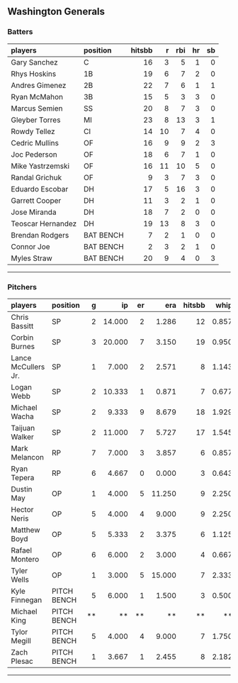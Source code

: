 ## Washington Generals

### Batters

 
|players           |position  | hitsbb|  r| rbi| hr| sb| 
|:-----------------|:---------|------:|--:|---:|--:|--:| 
|Gary Sanchez      |C         |     16|  3|   5|  1|  0| 
|Rhys Hoskins      |1B        |     19|  6|   7|  2|  0| 
|Andres Gimenez    |2B        |     22|  7|   6|  1|  1| 
|Ryan McMahon      |3B        |     15|  5|   3|  3|  0| 
|Marcus Semien     |SS        |     20|  8|   7|  3|  0| 
|Gleyber Torres    |MI        |     23|  8|  13|  3|  1| 
|Rowdy Tellez      |CI        |     14| 10|   7|  4|  0| 
|Cedric Mullins    |OF        |     16|  9|   9|  2|  3| 
|Joc Pederson      |OF        |     18|  6|   7|  1|  0| 
|Mike Yastrzemski  |OF        |     16| 11|  10|  5|  0| 
|Randal Grichuk    |OF        |      9|  3|   7|  3|  0| 
|Eduardo Escobar   |DH        |     17|  5|  16|  3|  0| 
|Garrett Cooper    |DH        |     11|  3|   2|  1|  0| 
|Jose Miranda      |DH        |     18|  7|   2|  0|  0| 
|Teoscar Hernandez |DH        |     19| 13|   8|  3|  0| 
|Brendan Rodgers   |BAT BENCH |      7|  2|   1|  0|  0| 
|Connor Joe        |BAT BENCH |      2|  3|   2|  1|  0| 
|Myles Straw       |BAT BENCH |     20|  9|   4|  0|  3| 


* * *

### Pitchers

 
|players             |position    |  g|     ip| er|    era| hitsbb|  whip| so|  w| sv| 
|:-------------------|:-----------|--:|------:|--:|------:|------:|-----:|--:|--:|--:| 
|Chris Bassitt       |SP          |  2| 14.000|  2|  1.286|     12| 0.857| 10|  2|  0| 
|Corbin Burnes       |SP          |  3| 20.000|  7|  3.150|     19| 0.950| 19|  2|  0| 
|Lance McCullers Jr. |SP          |  1|  7.000|  2|  2.571|      8| 1.143|  8|  1|  0| 
|Logan Webb          |SP          |  2| 10.333|  1|  0.871|      7| 0.677| 12|  2|  0| 
|Michael Wacha       |SP          |  2|  9.333|  9|  8.679|     18| 1.929|  8|  0|  0| 
|Taijuan Walker      |SP          |  2| 11.000|  7|  5.727|     17| 1.545| 11|  0|  0| 
|Mark Melancon       |RP          |  7|  7.000|  3|  3.857|      6| 0.857|  0|  0|  1| 
|Ryan Tepera         |RP          |  6|  4.667|  0|  0.000|      3| 0.643|  7|  1|  3| 
|Dustin May          |OP          |  1|  4.000|  5| 11.250|      9| 2.250|  4|  0|  0| 
|Hector Neris        |OP          |  5|  4.000|  4|  9.000|      9| 2.250|  6|  1|  0| 
|Matthew Boyd        |OP          |  5|  5.333|  2|  3.375|      6| 1.125|  4|  1|  0| 
|Rafael Montero      |OP          |  6|  6.000|  2|  3.000|      4| 0.667|  8|  1|  0| 
|Tyler Wells         |OP          |  1|  3.000|  5| 15.000|      7| 2.333|  3|  0|  0| 
|Kyle Finnegan       |PITCH BENCH |  5|  6.000|  1|  1.500|      3| 0.500| 10|  1|  2| 
|Michael King        |PITCH BENCH | **|     **| **|     **|     **|    **| **| **| **| 
|Tylor Megill        |PITCH BENCH |  5|  4.000|  4|  9.000|      7| 1.750|  3|  0|  0| 
|Zach Plesac         |PITCH BENCH |  1|  3.667|  1|  2.455|      8| 2.182|  1|  0|  0| 


* * *


